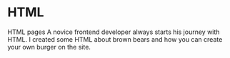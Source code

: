 # HTML
HTML pages
A novice frontend developer always starts his journey with HTML. I created some HTML about brown bears and how you can create your own burger on the site.
